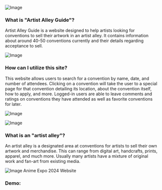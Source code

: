 ![Image](https://github.com/user-attachments/assets/676e9471-714b-4212-b1af-bb4e1824e83d)


### What is "Artist Alley Guide"?
Artist Alley Guide is a website designed to help artists looking for conventions to sell their artwork in an artist alley. It contains information about around 40-50 conventions currently and their details regarding acceptance to sell.

![Image](https://github.com/user-attachments/assets/5cdfe240-5453-4660-96ce-1f9825d121eb)

### How can I utilize this site?
This website allows users to search for a convention by name, date, and number of attendees. Clicking on a convention will take the user to a special page for that convention detailing its location, about the convention itself, how to apply, and more. Logged-in users are able to leave comments and ratings on conventions they have attended as well as favorite conventions for later.

![Image](https://github.com/user-attachments/assets/7175a1e5-97dd-4507-9996-ffe84d1066f6)

![Image](https://github.com/user-attachments/assets/2a808716-1248-4f90-a844-56cbf89ef492)

### What is an "artist alley"?
An artist alley is a designated area at conventions for artists to sell their own artwork and merchandise. This can range from digital art, handcrafts, prints, apparel, and much more. Usually many artists have a mixture of original work and fan-art from existing media.

![Image](https://github.com/user-attachments/assets/fe079a3e-9b21-4381-afaf-94e6263a9e38)
Anime Expo 2024 Website

### Demo:
